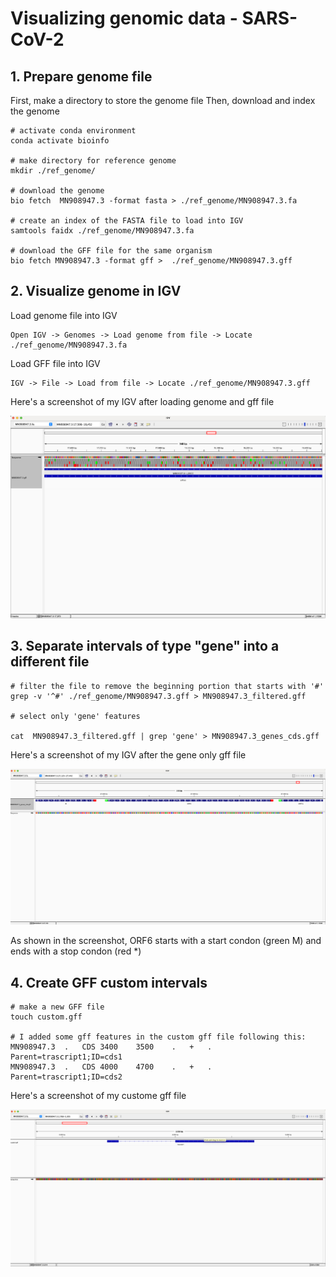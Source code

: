 # Visualizing genomic data  - SARS-CoV-2

## 1. Prepare genome file
First, make a directory to store the genome file
Then, download and index the genome
```
# activate conda environment
conda activate bioinfo

# make directory for reference genome
mkdir ./ref_genome/ 

# download the genome
bio fetch  MN908947.3 -format fasta > ./ref_genome/MN908947.3.fa

# create an index of the FASTA file to load into IGV
samtools faidx ./ref_genome/MN908947.3.fa 

# download the GFF file for the same organism
bio fetch MN908947.3 -format gff >  ./ref_genome/MN908947.3.gff
```
## 2. Visualize genome in IGV
Load genome file into IGV
```
Open IGV -> Genomes -> Load genome from file -> Locate ./ref_genome/MN908947.3.fa
```

Load GFF file into IGV
```
IGV -> File -> Load from file -> Locate ./ref_genome/MN908947.3.gff
```

Here's a screenshot of my IGV after loading genome and gff file

![IGV_1](./images/IGV_screenshot-1.png)


## 3. Separate intervals of type "gene" into a different file

```
# filter the file to remove the beginning portion that starts with '#'
grep -v '^#' ./ref_genome/MN908947.3.gff > MN908947.3_filtered.gff

# select only 'gene' features

cat  MN908947.3_filtered.gff | grep 'gene' > MN908947.3_genes_cds.gff

```
Here's a screenshot of my IGV after the gene only gff file

![IGV_2](./images/IGV_screenshot-2.png)

As shown in the screenshot, ORF6 starts with a start condon (green M) and ends with a stop condon (red *)

## 4. Create GFF custom intervals
```
# make a new GFF file
touch custom.gff

# I added some gff features in the custom gff file following this:
MN908947.3	.	CDS	3400	3500	.	+	.	Parent=trascript1;ID=cds1
MN908947.3	.	CDS	4000	4700	.	+	.	Parent=trascript1;ID=cds2
```

Here's a screenshot of my custome gff file

![IGV_3](./images/IGV_screenshot-3.png)


